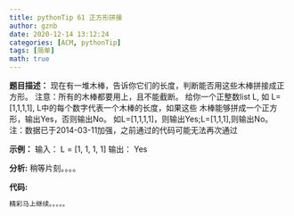 ```yaml
---
title: pythonTip 61 正方形拼接
author: gznb
date: 2020-12-14 13:12:24
categories: [ACM, pythonTip]
tags: [简单]
math: true
---
```


**题目描述：**
现在有一堆木棒，告诉你它们的长度，判断能否用这些木棒拼接成正方形。
注意：所有的木棒都要用上，且不能截断。
给你一个正整数list L, 如 L=[1,1,1,1], L中的每个数字代表一个木棒的长度，如果这些
木棒能够拼成一个正方形，输出Yes，否则输出No。
如L=[1,1,1,1]，则输出Yes;L=[1,1,1],则输出No。
注：数据已于2014-03-11加强，之前通过的代码可能无法再次通过

**示例：**
输入：
L = [1, 1, 1, 1]
输出：
Yes


**分析:**
稍等片刻。。。。

**代码:**
```python
精彩马上继续。。。。。
```

